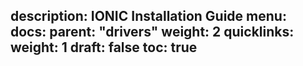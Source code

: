 description: IONIC Installation Guide
menu:
  docs:
    parent: "drivers"
    weight: 2
quicklinks:
weight: 1
draft: false
toc: true
---
